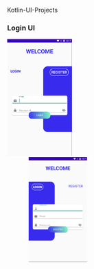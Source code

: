 Kotlin-UI-Projects

<h3>Login UI</h3>
<div>
  <div>
<img src="images/login1.png" width=30%>
  </div>
  <div style="padding-left:10%">
<img src="images/login2.png" width=30%>
   <div>
</div>
